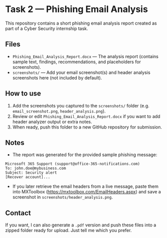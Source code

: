 # Task 2 — Phishing Email Analysis

This repository contains a short phishing email analysis report created as part of a Cyber Security internship task.

## Files
- `Phishing_Email_Analysis_Report.docx` — The analysis report (contains sample text, findings, recommendations, and placeholders for screenshots).
- `screenshots/` — Add your email screenshot(s) and header analysis screenshots here (not included by default).

## How to use
1. Add the screenshots you captured to the `screenshots/` folder (e.g. `email_screenshot.png`, `header_analysis.png`).
2. Review or edit `Phishing_Email_Analysis_Report.docx` if you want to add header analyzer output or extra notes.
3. When ready, push this folder to a new GitHub repository for submission.

## Notes
- The report was generated for the provided sample phishing message:

```
Microsoft 365 Support (support@office-365-notifications.com)
To: john.doe@mybusiness.com
Subject: Security alert
[Recover account]...
```

- If you later retrieve the email headers from a live message, paste them into MXToolbox (https://mxtoolbox.com/EmailHeaders.aspx) and save a screenshot in `screenshots/header_analysis.png`.

## Contact
If you want, I can also generate a `.pdf` version and push these files into a zipped folder ready for upload. Just tell me which you prefer.
